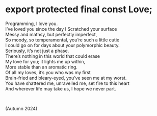 # export protected final const Love;
<!-- #SQUARK live!
| dest = poetry/love
| desc = """A love letter to programming"""
| style = poetry
| index = poetry
| shard = #INDEX / ironic / heartfelt
| date = 2024 autumn
-->

Programming, I love you.  
I’ve loved you since the day I Scratched your surface  
Messy and mathsy, but perfectly imperfect,  
So moody, so temperamental, you’re such a little cutie  
I could go on for days about your polymorphic beauty.  
Seriously, it’s not just a phase.  
There’s nothing in this world that could erase  
My love for you; it lights me up within,  
More stable than an aromatic ring.  
Of all my loves, it’s you who was my first  
Brain-fried and bleary-eyed, you’ve seen me at my worst.  
You have shattered me, unravelled me, set fire to this heart  
And wherever life may take us, I hope we never part.  


<br>

(Autumn 2024)
